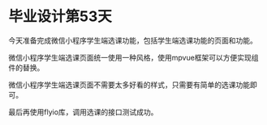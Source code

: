 # 毕业设计第53天

今天准备完成微信小程序学生端选课功能，包括学生端选课功能的页面和功能。

微信小程序学生端选课页面统一使用一种风格，使用mpvue框架可以方便实现组件的替换。

微信小程序学生端选课页面不需要太多好看的样式，只需要有简单的选课功能即可。

最后再使用flyio库，调用选课的接口测试成功。


